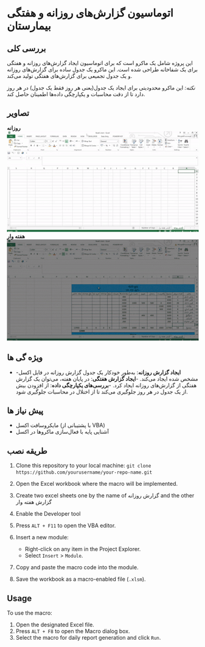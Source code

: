 # اتوماسیون گزارش‌های روزانه و هفتگی بیمارستان

## بررسی کلی

این پروژه شامل یک ماکرو  است که برای اتوماسیون ایجاد گزارش‌های روزانه و هفتگی برای یک شفاخانه  طراحی شده است. این ماکرو یک جدول ساده برای گزارش‌های روزانه و یک جدول تجمیعی برای گزارش‌های هفتگی تولید می‌کند.

*نکته:* این ماکرو محدودیتی برای ایجاد یک جدول(یعنی هر روز فقط یک جدول) در هر روز دارد تا از دقت محاسبات و یکپارچگی داده‌ها اطمینان حاصل کند.

## تصاویر

**روزانه**  ![](./screenshots/daily.gif)
**هفته وار**  ![](./screenshots/weekly.gif)

## ویژه گی ها

- -**ایجاد گزارش روزانه**: به‌طور خودکار یک جدول گزارش روزانه در فایل اکسل مشخص شده ایجاد می‌کند.
  -**ایجاد گزارش هفتگی**: در پایان هفته، می‌توان یک گزارش هفتگی از گزارش‌های روزانه ایجاد کرد.
  -**بررسی‌های یکپارچگی داده**: از افزودن بیش از یک جدول در هر روز جلوگیری می‌کند تا از اختلال در محاسبات جلوگیری شود.

## پیش نیاز ها

- مایکروسافت اکسل (با پشتیبانی از VBA)
- آشنایی پایه با فعال‌سازی ماکروها در اکسل

## طریقه نصب

1. Clone this repository to your local machine:
   `git clone https://github.com/yourusername/your-repo-name.git`
2. Open the Excel workbook where the macro will be implemented.
3. Create two excel sheets one by the name of گزارش روزانه and the other گزارش هفته وار
4. Enable the Developer tool
5. Press `ALT + F11` to open the VBA editor.
6. Insert a new module:

   * Right-click on any item in the Project Explorer.
   * Select `Insert` > `Module`.
7. Copy and paste the macro code into the module.
8. Save the workbook as a macro-enabled file (`.xlsm`).

## Usage

To use the macro:

1. Open the designated Excel file.
2. Press `ALT + F8` to open the Macro dialog box.
3. Select the macro for daily report generation and click `Run`.
